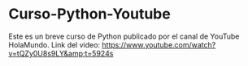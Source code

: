 # Curso-Python-Youtube
Este es un breve curso de Python publicado por el canal de YouTube HolaMundo. Link del video: https://www.youtube.com/watch?v=tQZy0U8s9LY&amp;t=5924s
